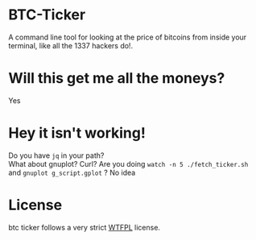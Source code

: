 # BTC-Ticker
A command line tool for looking at the price of bitcoins from inside your terminal, like all the 1337 hackers do!.

# Will this get me all the moneys?
Yes

# Hey it isn't working!
Do you have `jq` in your path?  
What about gnuplot?
Curl?
Are you doing `watch -n 5 ./fetch_ticker.sh` and `gnuplot g_script.gplot` ? 
No idea

# License
btc ticker follows a very strict [WTFPL](http://www.wtfpl.net/) license.
